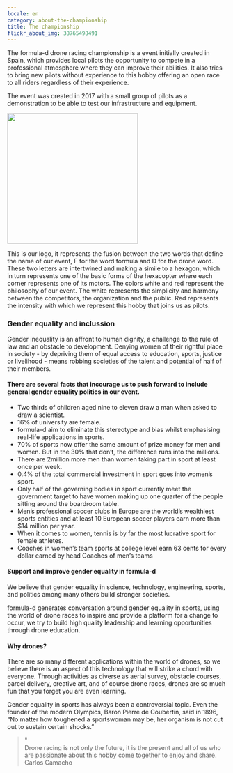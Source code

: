```yaml
---
locale: en
category: about-the-championship
title: The championship
flickr_about_img: 38765498491
---
```


The formula-d drone racing championship is a
event initially created in Spain, which provides
local pilots the opportunity to compete in a
professional atmosphere where they can improve their
abilities. It also tries to bring new
pilots without experience to this hobby offering
an open race to all riders regardless of their
experience.

The event was created in 2017 with a small
group of pilots as a demonstration to be able to test
our infrastructure and equipment.

<div class="nk-post-text mt-0">
    <img style="height: 300px;" class="float-left mt-0" src="/assets/images/logo-round" alt="">
        <p class="text-white">
This is our logo, it represents the fusion between the two words
that define the name of our event, F for the word formula and D for the
drone word.
These two letters are intertwined and making a
simile to a hexagon, which in turn represents one of the basic forms of
the hexacopter where each corner represents one of its motors.
The colors white and red represent the philosophy of our event.
The white represents the simplicity and harmony between the competitors, the
organization and the public.
Red represents the intensity with which we represent this hobby that joins us
as pilots.
</p>
</div>


<div class="nk-gap-1"></div>

### Gender equality and inclussion

Gender inequality is an affront to human dignity,
a challenge to the rule of law and an obstacle to development.
Denying women of their rightful place in society - by depriving them of equal access to education, sports,
justice or livelihood - means robbing societies of
the talent and potential of half of their members.

#### There are several facts that incourage us to push forward to include general gender equality politics in our event.

* Two thirds of children aged nine to eleven draw a man when asked to draw a scientist. 
* 16% of university are female.
* formula-d aim to eliminate this stereotype and bias whilst emphasising real-life applications in sports. 
* 70% of sports now offer the same amount of
prize money for men and women. But in the 30%
that don’t, the difference runs into the millions.
* There are 2million more men than women taking part in sport at least once per week.
* 0.4% of the total commercial investment in sport goes into women’s sport.
* Only half of the governing bodies in sport currently meet the government
target to have women making up one quarter of the people sitting around the
boardroom table.
* Men’s professional soccer clubs in Europe are the world’s wealthiest sports
entities and at least 10 European soccer players earn more than $14 million per year.
* When it comes to women, tennis is by far the most lucrative sport for female
athletes.
* Coaches in women’s team sports at college level earn 63 cents for every dollar
earned by head Coaches of men’s teams

#### Support and improve gender equality in formula-d

We believe that gender equality in science,
technology, engineering, sports, and politics
among many others build stronger societies.

formula-d generates conversation around gender equality in sports,
using the world of drone races to inspire and provide a platform for
a change to occur, we try to build high quality leadership
and learning opportunities through drone education.

#### Why drones?

There are so many different applications within the world of drones, so we
believe there is an aspect of this technology that will strike a chord with
everyone. Through activities as diverse as aerial survey, obstacle courses,
parcel delivery, creative art, and of course drone races, drones are so much fun
that you forget you are even learning. 


Gender equality in sports has always been a controversial topic.
Even the founder of the modern Olympics, Baron Pierre de Coubertin,
said in 1896, “No matter how toughened a sportswoman may be, her
organism is not cut out to sustain certain shocks.”

<div class="nk-gap-1"></div>

<blockquote class="nk-blockquote">
                        <div class="nk-blockquote-icon">
                            <span>"</span>
                        </div>
                        <div class="nk-blockquote-content">
                          Drone racing is not only the future, it is the present and all of us who are passionate about this hobby come together to enjoy and share.
                        </div>
                        <div class="nk-blockquote-author">
                            <span>Carlos Camacho</span>
                        </div>
</blockquote>
































